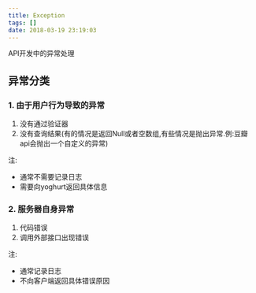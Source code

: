 ```yaml
---
title: Exception
tags: []
date: 2018-03-19 23:19:03
---
```


API开发中的异常处理

<!--more-->

## 异常分类

### 1. 由于用户行为导致的异常

1. 没有通过验证器
2. 没有查询结果(有的情况是返回Null或者空数组,有些情况是抛出异常.例:豆瓣api会抛出一个自定义的异常)

注:
- 通常不需要记录日志
- 需要向yoghurt返回具体信息

### 2. 服务器自身异常

1. 代码错误
2. 调用外部接口出现错误

注:

- 通常记录日志
- 不向客户端返回具体错误原因
